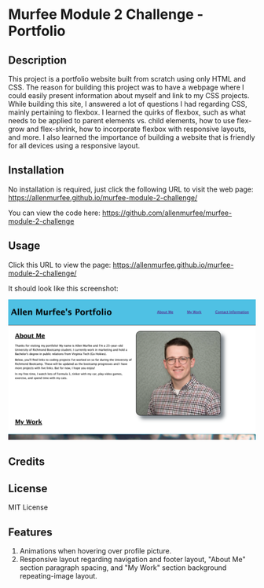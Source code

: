 # Murfee Module 2 Challenge - Portfolio

## Description

This project is a portfolio website built from scratch using only HTML and CSS. The reason for building this project was to have a webpage where I could easily present information about myself and link to my CSS projects. While building this site, I answered a lot of questions I had regarding CSS, mainly pertaining to flexbox. I learned the quirks of flexbox, such as what needs to be applied to parent elements vs. child elements, how to use flex-grow and flex-shrink, how to incorporate flexbox with responsive layouts, and more. I also learned the importance of building a website that is friendly for all devices using a responsive layout.

## Installation

No installation is required, just click the following URL to visit the web page: https://allenmurfee.github.io/murfee-module-2-challenge/

You can view the code here: https://github.com/allenmurfee/murfee-module-2-challenge

## Usage

Click this URL to view the page: https://allenmurfee.github.io/murfee-module-2-challenge/

It should look like this screenshot:

![web page screenshot](./assets/images/screenshot.png)

## Credits

## License

MIT License

## Features

1. Animations when hovering over profile picture.
2. Responsive layout regarding navigation and footer layout, "About Me" section paragraph spacing, and "My Work" section background repeating-image layout.
